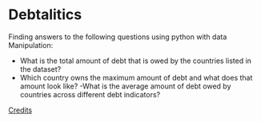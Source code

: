 # Debtalitics

Finding answers to the following questions using python with data Manipulation:

- What is the total amount of debt that is owed by the countries listed in the dataset?
- Which country owns the maximum amount of debt and what does that amount look like?
 -What is the average amount of debt owed by countries across different debt indicators?
 
 [Credits](https://learn.datacamp.com/projects/754)

